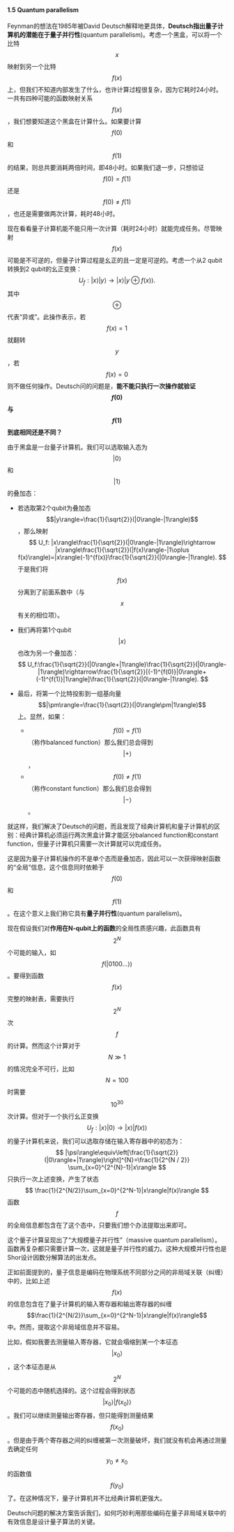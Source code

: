 #### 1.5 Quantum parallelism

Feynman的想法在1985年被David Deutsch解释地更具体，**Deutsch指出量子计算机的潜能在于量子并行性**(quantum parallelism)。考虑一个黑盒，可以将一个比特$$x$$映射到另一个比特$$f(x)$$上，但我们不知道内部发生了什么，也许计算过程很复杂，因为它耗时24小时。一共有四种可能的函数映射关系$$f(x)$$，我们想要知道这个黑盒在计算什么。如果要计算$$f(0)$$和$$f(1)$$的结果，则总共要消耗两倍时间，即48小时。如果我们退一步，只想验证$$f(0)=f(1)$$还是$$f(0)\neq f(1)$$，也还是需要做两次计算，耗时48小时。

现在看看量子计算机能不能只用一次计算（耗时24小时）就能完成任务。尽管映射$$f(x)$$可能是不可逆的，但量子计算过程是幺正的且一定是可逆的。考虑一个从2 qubit转换到2 qubit的幺正变换：
$$
U_f : |x\rangle|y\rangle\rightarrow|x\rangle|y\oplus f(x)\rangle .
$$
其中$$\oplus$$代表“异或”。此操作表示，若$$f(x)=1$$就翻转$$y$$，若$$f(x)=0$$则不做任何操作。Deutsch问的问题是，**能不能只执行一次操作就验证$$f(0)$$与$$f(1)$$到底相同还是不同？**

由于黑盒是一台量子计算机，我们可以选取输入态为$$|0\rangle$$和$$|1\rangle$$的叠加态：

- 若选取第2个qubit为叠加态$$|y\rangle=\frac{1}{\sqrt{2}}(|0\rangle-|1\rangle)$$，那么映射
  $$
  U_f: |x\rangle\frac{1}{\sqrt{2}}(|0\rangle-|1\rangle)\rightarrow |x\rangle\frac{1}{\sqrt{2}}(|f(x)\rangle-|1\oplus f(x)\rangle)=|x\rangle(-1)^{f(x)}\frac{1}{\sqrt{2}}(|0\rangle-|1\rangle).
  $$
  于是我们将$$f(x)$$分离到了前面系数中（与$$x$$有关的相位项）。

- 我们再将第1个qubit $$|x\rangle$$也改为另一个叠加态：
  $$
  U_f:\frac{1}{\sqrt{2}}(|0\rangle+|1\rangle)\frac{1}{\sqrt{2}}(|0\rangle-|1\rangle)\rightarrow\frac{1}{\sqrt{2}}[(-1)^{f(0)}|0\rangle+(-1)^{f(1)}|1\rangle]\frac{1}{\sqrt{2}}(|0\rangle-|1\rangle).
  $$

- 最后，将第一个比特投影到一组基向量$$|\pm\rangle=\frac{1}{\sqrt{2}}(|0\rangle\pm|1\rangle)$$上。显然，如果：

  - $$f(0)=f(1)$$（称作balanced function）那么我们总会得到$$|+\rangle$$，
  - $$f(0)\neq f(1)$$（称作constant function）那么我们总会得到$$|-\rangle$$。

就这样，我们解决了Deutsch的问题，而且发现了经典计算机和量子计算机的区别：经典计算机必须运行两次黑盒计算才能区分balanced function和constant function，但量子计算机只需要一次计算就可以完成任务。

这是因为量子计算机操作的不是单个态而是叠加态，因此可以一次获得映射函数的“全局”信息，这个信息同时依赖于$$f(0)$$和$$f(1)$$。在这个意义上我们称它具有**量子并行性**(quantum parallelism)。

现在假设我们对**作用在N-qubit上的函数**的全局性质感兴趣，此函数具有$$2^N$$个可能的输入，如$$f(|0100...\rangle)$$。要得到函数$$f(x)$$完整的映射表，需要执行$$2^N$$次$$f$$的计算。然而这个计算对于$$N\gg1$$的情况完全不可行，比如$$N=100$$时需要$$10^{30}$$次计算。但对于一个执行幺正变换
$$
U_f:|x\rangle|0\rangle\rightarrow|x\rangle|f(x)\rangle
$$
的量子计算机来说，我们可以选取存储在输入寄存器中的初态为：
$$
|\psi\rangle\equiv\left[\frac{1}{\sqrt{2}}(|0\rangle+|1\rangle)\right]^{N}=\frac{1}{2^{N / 2}} \sum_{x=0}^{2^{N}-1}|x\rangle
$$
只执行一次上述变换，产生了状态
$$
\frac{1}{2^{N/2}}\sum_{x=0}^{2^N-1}|x\rangle|f(x)\rangle
$$
函数$$f$$的全局信息都包含在了这个态中，只要我们想个办法提取出来即可。

这个量子计算呈现出了“大规模量子并行性”（massive quantum parallelism）。函数再复杂都只需要计算一次，这就是量子并行性的威力。这种大规模并行性也是Shor设计因数分解算法的出发点。

正如前面提到的，量子信息是编码在物理系统不同部分之间的非局域关联（纠缠）中的，比如上述$$f(x)$$的信息包含在了量子计算机的输入寄存器和输出寄存器的纠缠$$\frac{1}{2^{N/2}}\sum_{x=0}^{2^N-1}|x\rangle|f(x)\rangle$$中。然而，提取这个非局域信息并不容易。

比如，假如我要去测量输入寄存器，它就会塌缩到某一个本征态$$|x_0\rangle$$，这个本征态是从$$2^N$$个可能的态中随机选择的。这个过程会得到状态$$|x_0\rangle|f(x_0)\rangle$$。我们可以继续测量输出寄存器，但只能得到测量结果$$f(x_0)$$。但是由于两个寄存器之间的纠缠被第一次测量破坏，我们就没有机会再通过测量去确定任何$$y_0\neq x_0$$的函数值$$f(y_0)$$了。在这种情况下，量子计算机并不比经典计算机更强大。

Deutsch问题的解决方案告诉我们，如何巧妙利用那些编码在量子非局域关联中的有效信息是设计量子算法的关键。